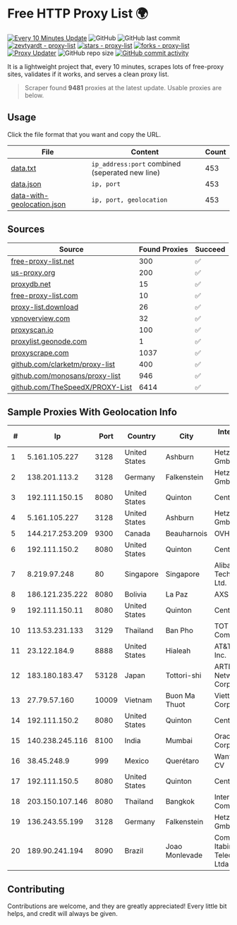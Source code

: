
# Free HTTP Proxy List 🌍

[![Every 10 Minutes Update](https://github.com/mertguvencli/http-proxy-list/actions/workflows/main.yml/badge.svg?branch=main)](https://github.com/mertguvencli/http-proxy-list/actions/workflows/main.yml)
![GitHub](https://img.shields.io/github/license/mertguvencli/http-proxy-list)
![GitHub last commit](https://img.shields.io/github/last-commit/mertguvencli/http-proxy-list)
[![zevtyardt - proxy-list](https://img.shields.io/static/v1?label=zevtyardt&message=proxy-list&color=blue&logo=github)](https://github.com/zevtyardt/proxy-list "Go to GitHub repo")
[![stars - proxy-list](https://img.shields.io/github/stars/zevtyardt/proxy-list?style=social)](https://github.com/zevtyardt/proxy-list)
[![forks - proxy-list](https://img.shields.io/github/forks/zevtyardt/proxy-list?style=social)](https://github.com/zevtyardt/proxy-list)
[![Proxy Updater](https://github.com/zevtyardt/proxy-list/workflows/Proxy%20Updater/badge.svg)](https://github.com/zevtyardt/proxy-list/actions?query=workflow:"Proxy+Updater")
![GitHub repo size](https://img.shields.io/github/repo-size/zevtyardt/proxy-list)
[![GitHub commit activity](https://img.shields.io/github/commit-activity/m/zevtyardt/proxy-list?logo=commits)](https://github.com/zevtyardt/proxy-list/commits/main)

It is a lightweight project that, every 10 minutes, scrapes lots of free-proxy sites, validates if it works, and serves a clean proxy list.

> Scraper found **9481** proxies at the latest update. Usable proxies are below.

## Usage

Click the file format that you want and copy the URL.

|File|Content|Count|
|----|-------|-----|
|[data.txt](https://raw.githubusercontent.com/mertguvencli/http-proxy-list/main/proxy-list/data.txt)|`ip_address:port` combined (seperated new line)|453|
|[data.json](https://raw.githubusercontent.com/mertguvencli/http-proxy-list/main/proxy-list/data.json)|`ip, port`|453|
|[data-with-geolocation.json](https://raw.githubusercontent.com/mertguvencli/http-proxy-list/main/proxy-list/data-with-geolocation.json)|`ip, port, geolocation`|453|

## Sources

|Source|Found Proxies|Succeed|
|------|-------------|-------|
|[free-proxy-list.net](https://free-proxy-list.net)|300|✅|
|[us-proxy.org](https://www.us-proxy.org)|200|✅|
|[proxydb.net](http://proxydb.net)|15|✅|
|[free-proxy-list.com](https://free-proxy-list.com/?page=&port=&type%5B%5D=http&type%5B%5D=https&up_time=0&search=Search)|10|✅|
|[proxy-list.download](https://www.proxy-list.download/HTTP)|26|✅|
|[vpnoverview.com](https://vpnoverview.com/privacy/anonymous-browsing/free-proxy-servers)|32|✅|
|[proxyscan.io](https://www.proxyscan.io)|100|✅|
|[proxylist.geonode.com](https://proxylist.geonode.com/api/proxy-list?limit=300&page=1&sort_by=lastChecked&sort_type=desc&protocols=http,https)|1|✅|
|[proxyscrape.com](https://api.proxyscrape.com/v2/?request=displayproxies&protocol=http&timeout=10000&country=all&ssl=all&anonymity=all)|1037|✅|
|[github.com/clarketm/proxy-list](https://raw.githubusercontent.com/clarketm/proxy-list/master/proxy-list-raw.txt)|400|✅|
|[github.com/monosans/proxy-list](https://raw.githubusercontent.com/monosans/proxy-list/main/proxies/http.txt)|946|✅|
|[github.com/TheSpeedX/PROXY-List](https://raw.githubusercontent.com/TheSpeedX/PROXY-List/master/http.txt)|6414|✅|


## Sample Proxies With Geolocation Info

|#|Ip|Port|Country|City|Internet Service Provider|
|-|--|----|-------|----|-------------------------|
|1|5.161.105.227|3128|United States|Ashburn|Hetzner Online GmbH|
|2|138.201.113.2|3128|Germany|Falkenstein|Hetzner Online GmbH|
|3|192.111.150.15|8080|United States|Quinton|Centrilogic|
|4|5.161.105.227|3128|United States|Ashburn|Hetzner Online GmbH|
|5|144.217.253.209|9300|Canada|Beauharnois|OVH SAS|
|6|192.111.150.2|8080|United States|Quinton|Centrilogic|
|7|8.219.97.248|80|Singapore|Singapore|Alibaba (US) Technology Co., Ltd.|
|8|186.121.235.222|8080|Bolivia|La Paz|AXS Bolivia S. A.|
|9|192.111.150.11|8080|United States|Quinton|Centrilogic|
|10|113.53.231.133|3129|Thailand|Ban Pho|TOT Public Company Limited|
|11|23.122.184.9|8888|United States|Hialeah|AT&T Services, Inc.|
|12|183.180.183.47|53128|Japan|Tottori-shi|ARTERIA Networks Corporation|
|13|27.79.57.160|10009|Vietnam|Buon Ma Thuot|Viettel Corporation|
|14|192.111.150.2|8080|United States|Quinton|Centrilogic|
|15|140.238.245.116|8100|India|Mumbai|Oracle Corporation|
|16|38.45.248.9|999|Mexico|Querétaro|Wantelco SAS de CV|
|17|192.111.150.5|8080|United States|Quinton|Centrilogic|
|18|203.150.107.146|8080|Thailand|Bangkok|Internet Thailand Company Ltd|
|19|136.243.55.199|3128|Germany|Falkenstein|Hetzner Online GmbH|
|20|189.90.241.194|8090|Brazil|Joao Monlevade|Companhia Itabirana Telecomunicações Ltda|



## Contributing

Contributions are welcome, and they are greatly appreciated! Every
little bit helps, and credit will always be given.

